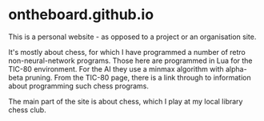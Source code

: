# ontheboard.github.io
This is a personal website - as opposed to a project or an organisation site.

It's mostly about chess, for which I have programmed a number of retro non-neural-network programs.
Those here are programmed in Lua for the TIC-80 environment. For the AI they use a minmax algorithm with alpha-beta pruning.
From the TIC-80 page, there is a link through to information about programming such chess programs.

The main part of the site is about chess, which I play at my local library chess club.